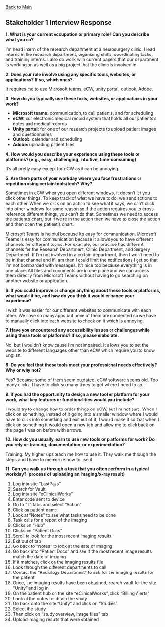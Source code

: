 [Back to Main](../index.md)

## Stakeholder 1 Interview Response
**1. What is your current occupation or primary role? Can you describe what you do?**

I’m head intern of the research department at a neurosurgery clinic. I lead interns in the research department, organizing shifts, coordinating tasks, and training interns. I also do work with current papers that our department is working on as well as a big project that the clinic is involved in.

**2. Does your role involve using any specific tools, websites, or applications? If so, which ones?**

It requires me to use Microsoft teams, eCW, unity portal, outlook, Adobe.

**3. How do you typically use these tools, websites, or applications in your work?**

- **Microsoft teams:** communication, to call patients, and for scheduling 
- **eCW:** our electronic medical record system that holds all our patients’s notes and medical records 
- **Unity portal:** for one of our research projects to upload patient images and questionnaires 
- **Outlook:** calendar and scheduling
- **Adobe:** uploading patient files

**4. How would you describe your experience using these tools or platforms? (e.g., easy, challenging, intuitive, time-consuming)**

It’s all pretty easy except for eCW as it can be annoying.

**5. Are there parts of your workday where you face frustrations or repetition using certain tools/tech? Why?**

Sometimes in eCW when you open different windows, it doesn’t let you click other things. To keep track of what we have to do, we send actions to each other. When we click on an action to see what it says, we can’t click into other windows for some reason so if the action requires you to cross-reference different things, you can’t do that. Sometimes we need to access the patient’s chart, but if we’re in the action then we have to close the action and then open the patient’s chart.

Microsoft Teams is helpful because it’s easy for communication. Microsoft Teams is easy for communication because it allows you to have different channels for different topics. For example, our practice has different channels for the Research Department, Clinic Department, and Surgery Department. If I’m not involved in a certain department, then I won’t need to be in that channel and if I am then I could limit the notifications I get so that I’m not bombarded with messages. It’s nice too because everything is in one place. All files and documents are in one place and we can access them directly from Microsoft Teams without having to go searching on another website or application.

**6. If you could improve or change anything about these tools or platforms, what would it be, and how do you think it would enhance your experience?**

I wish it was easier for our different websites to communicate with each other. We have so many apps but none of them are connected so we have to manually click into each website to check on it which is annoying.

**7. Have you encountered any accessibility issues or challenges while using these tools or platforms? If so, please elaborate.**

No, but I wouldn’t know cause I’m not impaired. It allows you to set the website to different languages other than eCW which require you to know English. 

**8. Do you feel that these tools meet your professional needs effectively? Why or why not?**

Yes? Because some of them seem outdated. eCW software seems old. Too many clicks. I have to click so many times to get where I need to go.

**9. If you had the opportunity to design a new tool or platform for your work, what key features or functionalities would you include?**

I would try to change how to order things on eCW, but I’m not sure. When I click on something, instead of it going into a smaller window where I would have to click into something and exit out of it, I would make it so that when I click on something it would open a new tab and allow me to click back on the page I was on before with arrows.

**10. How do you usually learn to use new tools or platforms for work? Do you rely on training, documentation, or experimentation?**

Training. My higher ups teach me how to use it. They walk me through the steps and I have to memorize how to use it.

**11. Can you walk us through a task that you often perform in a typical workday? (process of uploading an imaging/x-ray result)**

1. Log into site “LastPass”
2. Search for Vault
3. Log into site “eClinicalWorks”
4. Enter code sent to device
5. Go to “T” tabs and select “Action”
6. Click on patient name
7. Look at “Notes” to see what tasks need to be done
8. Task calls for a report of the imaging
9. Clicks on “Hub”
10. Clicks on “Patient Docs”
11. Scroll to look for the most recent imaging results
12. Exit out of tab
13. Go back to “Notes” to look at the date of imaging
14. Go back into “Patient Docs” and see if the most recent image results match the date of imaging
15. If it matches, click on the imaging results file
16. Look through the different departments to call
17. Contact the “Radiology Department” to ask for the imaging results for the patient
18. Once, the imaging results have been obtained, search vault for the site “Unity” and log in
19. On the patient hub on the site “eClinicalWorks”, click “Billing Alerts”
20. Look at the notes to obtain the study
21. Go back onto the site “Unity” and click on “Studies”
22. Select the study
23. Then click on “study overview, image files” tab 
24. Upload imaging results that were obtained